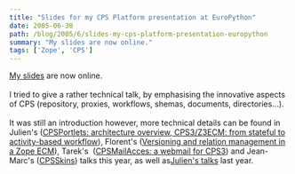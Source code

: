 ```yaml
---
title: "Slides for my CPS Platform presentation at EuroPython"
date: 2005-06-30
path: /blog/2005/6/slides-my-cps-platform-presentation-europython
summary: "My slides are now online."
tags: ['Zope', 'CPS']
---
```


<a href="http://www.nuxeo.com/publications/slides/cps-plateform-an-open/downloadFile/file/cps-ep2005-5.pdf">
 My slides</a> are now online.<br><br> 
  I tried to give a rather technical talk, by emphasising the innovative 
 aspects of CPS (repository, proxies, workflows, shemas, documents, 
 directories...).<br><br> 
  It was still an introduction however, more technical details can be found 
 in Julien's (<a href="http://www.nuxeo.com/publications/slides/cpsportlets-architecture/downloadFile/file/ep2005_cpsportlets_arch_overview.pdf">CPSPortlets: architecture overview</a>,<a href="http://www.nuxeo.com/publications/slides/cps3-z3ecm-from-stateful/downloadFile/file/ep2005_workflow_from_stateful_to_activity.pdf">
 CPS3/Z3ECM: from stateful to activity-based workflow</a>), Florent's (<a href="http://www.nuxeo.com/publications/slides/versioning-and-relation/downloadFile/file/versioning-ep-2005.pdf">Versioning and relation management in a Zope ECM</a>), Tarek's&#160; (<a href="http://www.nuxeo.com/publications/slides/cpsmailaccess-webmail/downloadFile/file/cpsmailaccess.pdf">CPSMailAcces: a webmail for CPS3</a>) and Jean-Marc's (<a href="http://www.medic.chalmers.se/%7Ejmo/CPS/cpsskins-ep2005.pdf">CPSSkins</a>) talks this year, as 
 well as<a href="http://www.zope.org/Members/nuxeo/news/ep2004-slides/">Julien's
 talks</a> last year. 

